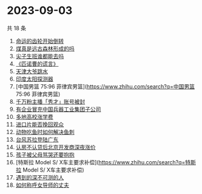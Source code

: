 # 2023-09-03

共 18 条

<!-- BEGIN -->
<!-- 最后更新时间 Sun Sep 03 2023 16:13:00 GMT+0800 (China Standard Time) -->

1. [命运的齿轮开始倒转](https://www.zhihu.com/search?q=命运的齿轮开始倒转)
1. [煤真是远古森林形成的吗](https://www.zhihu.com/search?q=煤真是远古森林形成的吗)
1. [尖子生班谁都能去吗](https://www.zhihu.com/search?q=尖子生班谁都能去吗)
1. [《匹诺曹的谎言》](https://www.zhihu.com/search?q=《匹诺曹的谎言》)
1. [天津大爷跳水](https://www.zhihu.com/search?q=天津大爷跳水)
1. [印度太阳探测器](https://www.zhihu.com/search?q=印度太阳探测器)
1. [中国男篮 75:96 菲律宾男篮](https://www.zhihu.com/search?q=中国男篮 75:96
   菲律宾男篮)
1. [千万粉主播「秀才」账号被封](https://www.zhihu.com/search?q=千万粉主播「秀才」账号被封)
1. [有企业冒充中国兵器工业集团子公司](https://www.zhihu.com/search?q=有企业冒充中国兵器工业集团子公司)
1. [多地高校涨学费](https://www.zhihu.com/search?q=多地高校涨学费)
1. [进口片能否挽回观众](https://www.zhihu.com/search?q=进口片能否挽回观众)
1. [动物吃鱼时如何解决鱼刺](https://www.zhihu.com/search?q=动物吃鱼时如何解决鱼刺)
1. [台风苏拉登陆广东](https://www.zhihu.com/search?q=台风苏拉登陆广东)
1. [认房不认贷后北京开发商深夜涨价](https://www.zhihu.com/search?q=认房不认贷后北京开发商深夜涨价)
1. [孩子被父母骂哭还要抱抱](https://www.zhihu.com/search?q=孩子被父母骂哭还要抱抱)
1. [特斯拉 Model S/ X车主要求补偿](https://www.zhihu.com/search?q=特斯拉 Model
   S/ X车主要求补偿)
1. [遇到的深不可测的人](https://www.zhihu.com/search?q=遇到的深不可测的人)
1. [如何称呼女导师的丈夫](https://www.zhihu.com/search?q=如何称呼女导师的丈夫)

<!-- END -->
